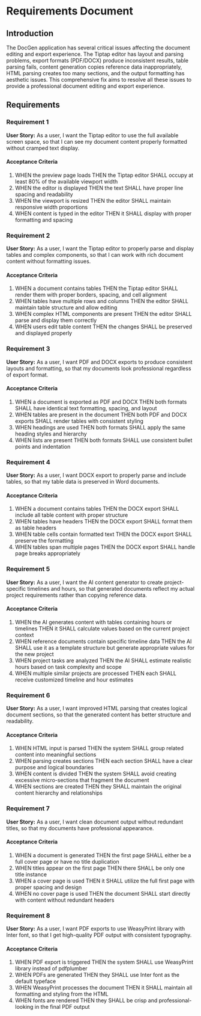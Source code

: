 # Requirements Document

## Introduction

The DocGen application has several critical issues affecting the document editing and export experience. The Tiptap editor has layout and parsing problems, export formats (PDF/DOCX) produce inconsistent results, table parsing fails, content generation copies reference data inappropriately, HTML parsing creates too many sections, and the output formatting has aesthetic issues. This comprehensive fix aims to resolve all these issues to provide a professional document editing and export experience.

## Requirements

### Requirement 1

**User Story:** As a user, I want the Tiptap editor to use the full available screen space, so that I can see my document content properly formatted without cramped text display.

#### Acceptance Criteria

1. WHEN the preview page loads THEN the Tiptap editor SHALL occupy at least 80% of the available viewport width
2. WHEN the editor is displayed THEN the text SHALL have proper line spacing and readability
3. WHEN the viewport is resized THEN the editor SHALL maintain responsive width proportions
4. WHEN content is typed in the editor THEN it SHALL display with proper formatting and spacing

### Requirement 2

**User Story:** As a user, I want the Tiptap editor to properly parse and display tables and complex components, so that I can work with rich document content without formatting issues.

#### Acceptance Criteria

1. WHEN a document contains tables THEN the Tiptap editor SHALL render them with proper borders, spacing, and cell alignment
2. WHEN tables have multiple rows and columns THEN the editor SHALL maintain table structure and allow editing
3. WHEN complex HTML components are present THEN the editor SHALL parse and display them correctly
4. WHEN users edit table content THEN the changes SHALL be preserved and displayed properly

### Requirement 3

**User Story:** As a user, I want PDF and DOCX exports to produce consistent layouts and formatting, so that my documents look professional regardless of export format.

#### Acceptance Criteria

1. WHEN a document is exported as PDF and DOCX THEN both formats SHALL have identical text formatting, spacing, and layout
2. WHEN tables are present in the document THEN both PDF and DOCX exports SHALL render tables with consistent styling
3. WHEN headings are used THEN both formats SHALL apply the same heading styles and hierarchy
4. WHEN lists are present THEN both formats SHALL use consistent bullet points and indentation

### Requirement 4

**User Story:** As a user, I want DOCX export to properly parse and include tables, so that my table data is preserved in Word documents.

#### Acceptance Criteria

1. WHEN a document contains tables THEN the DOCX export SHALL include all table content with proper structure
2. WHEN tables have headers THEN the DOCX export SHALL format them as table headers
3. WHEN table cells contain formatted text THEN the DOCX export SHALL preserve the formatting
4. WHEN tables span multiple pages THEN the DOCX export SHALL handle page breaks appropriately

### Requirement 5

**User Story:** As a user, I want the AI content generator to create project-specific timelines and hours, so that generated documents reflect my actual project requirements rather than copying reference data.

#### Acceptance Criteria

1. WHEN the AI generates content with tables containing hours or timelines THEN it SHALL calculate values based on the current project context
2. WHEN reference documents contain specific timeline data THEN the AI SHALL use it as a template structure but generate appropriate values for the new project
3. WHEN project tasks are analyzed THEN the AI SHALL estimate realistic hours based on task complexity and scope
4. WHEN multiple similar projects are processed THEN each SHALL receive customized timeline and hour estimates

### Requirement 6

**User Story:** As a user, I want improved HTML parsing that creates logical document sections, so that the generated content has better structure and readability.

#### Acceptance Criteria

1. WHEN HTML input is parsed THEN the system SHALL group related content into meaningful sections
2. WHEN parsing creates sections THEN each section SHALL have a clear purpose and logical boundaries
3. WHEN content is divided THEN the system SHALL avoid creating excessive micro-sections that fragment the document
4. WHEN sections are created THEN they SHALL maintain the original content hierarchy and relationships

### Requirement 7

**User Story:** As a user, I want clean document output without redundant titles, so that my documents have professional appearance.

#### Acceptance Criteria

1. WHEN a document is generated THEN the first page SHALL either be a full cover page or have no title duplication
2. WHEN titles appear on the first page THEN there SHALL be only one title instance
3. WHEN a cover page is used THEN it SHALL utilize the full first page with proper spacing and design
4. WHEN no cover page is used THEN the document SHALL start directly with content without redundant headers

### Requirement 8

**User Story:** As a user, I want PDF exports to use WeasyPrint library with Inter font, so that I get high-quality PDF output with consistent typography.

#### Acceptance Criteria

1. WHEN PDF export is triggered THEN the system SHALL use WeasyPrint library instead of pdfplumber
2. WHEN PDFs are generated THEN they SHALL use Inter font as the default typeface
3. WHEN WeasyPrint processes the document THEN it SHALL maintain all formatting and styling from the HTML
4. WHEN fonts are rendered THEN they SHALL be crisp and professional-looking in the final PDF output